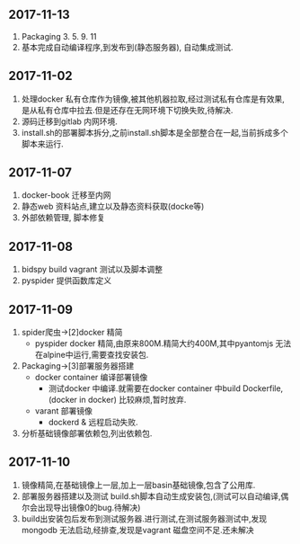 ## 2017-11-13
1. Packaging 3. 5. 9. 11
2. 基本完成自动编译程序,到发布到(静态服务器), 自动集成测试.

## 2017-11-02

1. 处理docker 私有仓库作为镜像,被其他机器拉取,经过测试私有仓库是有效果,是从私有仓库中拉去.但是还存在无网环境下切换失败,待解决.
2. 源码迁移到gitlab 内网环境. [](/yuan-ma-qian-yi-bu-zou.md)
3. install.sh的部署脚本拆分,之前install.sh脚本是全部整合在一起,当前拆成多个脚本来运行.

## 2017-11-07

1. docker-book 迁移至内网
2. 静态web 资料站点,建立以及静态资料获取(docke等)
3. 外部依赖管理, 脚本修复

## 2017-11-08
1. bidspy build vagrant 测试以及脚本调整
2. pyspider 提供函数库定义

## 2017-11-09
1. spider爬虫->[2]docker 精简
    + pyspider docker 精简,由原来800M.精简大约400M,其中pyantomjs 无法在alpine中运行,需要查找安装包.
2. Packaging->[3]部署服务器搭建
    + docker container 编译部署镜像  
        + 测试docker 中编译.就需要在docker container 中build Dockerfile, (docker in docker) 比较麻烦,暂时放弃.
    + varant 部署镜像
        + dockerd & 远程启动失败.
3. 分析基础镜像部署依赖包,列出依赖包.
    
## 2017-11-10
1. 镜像精简,在基础镜像上一层,加上一层basin基础镜像,包含了公用库.
2. 部署服务器搭建以及测试 build.sh脚本自动生成安装包,(测试可以自动编译,偶尔会出现导出镜像0的bug.待解决)
3. build出安装包后发布到测试服务器.进行测试,在测试服务器测试中,发现mongodb 无法启动,经排查,发现是vagrant 磁盘空间不足.还未解决
